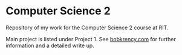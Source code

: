 # Computer Science 2
Repository of my work for the Computer Science 2 course at RIT.

Main project is listed under Project 1. See <a href="bobkrency.com">bobkrency.com</a> for further information and a detailed write up.
